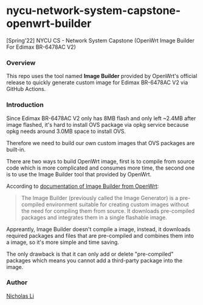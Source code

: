 # nycu-network-system-capstone-openwrt-builder

[Spring'22] NYCU CS - Network System Capstone (OpenWrt Image Builder For Edimax BR-6478AC V2)

### Overview

This repo uses the tool named **Image Builder** provided by OpenWrt's official release to quickly generate custom image for Edimax BR-6478AC V2 via GitHub Actions.

### Introduction

Since Edimax BR-6478AC V2 only has 8MB flash and only left ~2.4MB after image flashed, it's hard to install OVS package via opkg service because opkg needs around 3.0MB space to install OVS.

Therefore we need to build our own custom images that OVS packages are built-in.

There are two ways to build OpenWrt image, first is to compile from source code which is more complicated and consumes more time, the second one is to use the Image Builder tool that provided by OpenWrt.

According to [documentation of Image Builder from OpenWrt](https://openwrt.org/docs/guide-user/additional-software/imagebuilder):

> The Image Builder (previously called the Image Generator) is a pre-compiled environment suitable for creating custom images without the need for compiling them from source. It downloads pre-compiled packages and integrates them in a single flashable image.

Appreantly, Image Builder doesn't compile a image, instead, it downloads required packages and files that are pre-compiled and combines them into a image, so it's more simple and time saving.

The only drawback is that it can only add or delete "pre-compiled" packages which means you cannot add a third-party package into the image.

### Author

[Nicholas Li](https://github.com/rti56kt)
